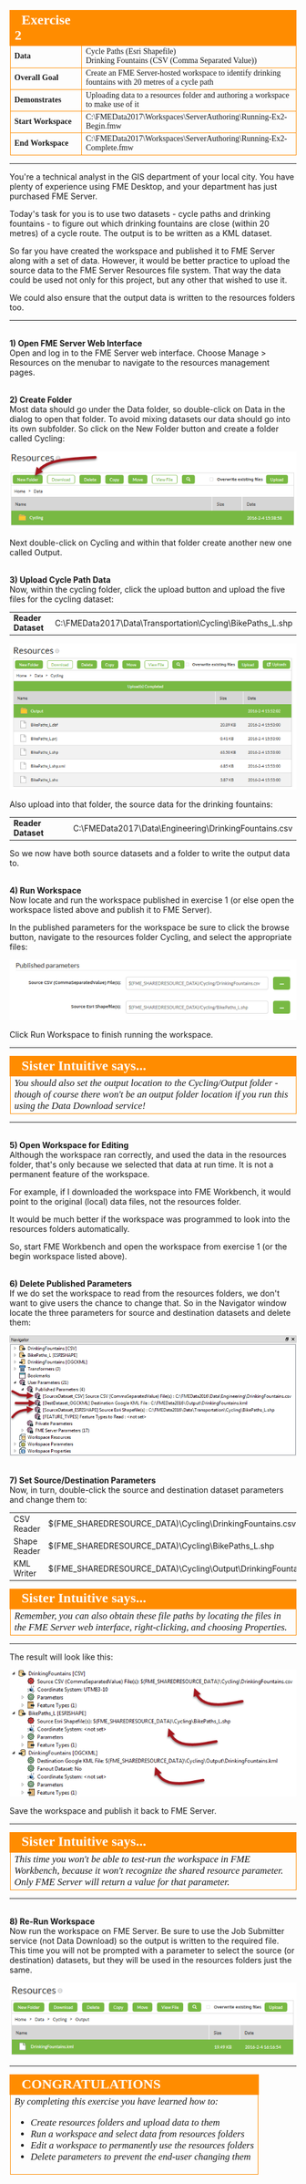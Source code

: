 <!--Instructor Notes-->

<!--Exercise Section-->


<table style="border-spacing: 0px;border-collapse: collapse;font-family:serif">
<tr>
<td width=25% style="vertical-align:middle;background-color:darkorange;border: 2px solid darkorange">
<i class="fa fa-cogs fa-lg fa-pull-left fa-fw" style="color:white;padding-right: 12px;vertical-align:text-top"></i>
<span style="color:white;font-size:x-large;font-weight: bold">Exercise 2</span>
</td>
<td style="border: 2px solid darkorange;background-color:darkorange;color:white">
<span style="color:white;font-size:x-large;font-weight: bold"></span>
</td>
</tr>

<tr>
<td style="border: 1px solid darkorange; font-weight: bold">Data</td>
<td style="border: 1px solid darkorange">Cycle Paths (Esri Shapefile)<br>Drinking Fountains (CSV (Comma Separated Value))</td>
</tr>

<tr>
<td style="border: 1px solid darkorange; font-weight: bold">Overall Goal</td>
<td style="border: 1px solid darkorange">Create an FME Server-hosted workspace to identify drinking fountains with 20 metres of a cycle path</td>
</tr>

<tr>
<td style="border: 1px solid darkorange; font-weight: bold">Demonstrates</td>
<td style="border: 1px solid darkorange">Uploading data to a resources folder and authoring a workspace to make use of it</td>
</tr>

<tr>
<td style="border: 1px solid darkorange; font-weight: bold">Start Workspace</td>
<td style="border: 1px solid darkorange">C:\FMEData2017\Workspaces\ServerAuthoring\Running-Ex2-Begin.fmw</td>
</tr>

<tr>
<td style="border: 1px solid darkorange; font-weight: bold">End Workspace</td>
<td style="border: 1px solid darkorange">C:\FMEData2017\Workspaces\ServerAuthoring\Running-Ex2-Complete.fmw</td>
</tr>

</table>

---

You're a technical analyst in the GIS department of your local city. You have plenty of experience using FME Desktop, and your department has just purchased FME Server.

Today's task for you is to use two datasets - cycle paths and drinking fountains - to figure out which drinking fountains are close (within 20 metres) of a cycle route. The output is to be written as a KML dataset.

So far you have created the workspace and published it to FME Server along with a set of data. However, it would be better practice to upload the source data to the FME Server Resources file system. That way the data could be used not only for this project, but any other that wished to use it.

We could also ensure that the output data is written to the resources folders too.

---

<br>**1) Open FME Server Web Interface**
<br>Open and log in to the FME Server web interface. Choose Manage &gt; Resources on the menubar to navigate to the resources management pages.


<br>**2) Create Folder**
<br>Most data should go under the Data folder, so double-click on Data in the dialog to open that folder. To avoid mixing datasets our data should go into its own subfolder. So click on the New Folder button and create a folder called Cycling:

![](./Images/Img2.47.Ex2.NewResourcesFolder.png)

Next double-click on Cycling and within that folder create another new one called Output.


<br>**3) Upload Cycle Path Data**
<br>Now, within the cycling folder, click the upload button and upload the five files for the cycling dataset:

<table style="border: 0px">

<tr>
<td style="font-weight: bold">Reader Dataset</td>
<td style="">C:\FMEData2017\Data\Transportation\Cycling\BikePaths_L.shp</td>
</tr>

</table>

![](./Images/Img2.48.Ex2.UploadedData.png)

Also upload into that folder, the source data for the drinking fountains:

<table style="border: 0px">

<tr>
<td style="font-weight: bold">Reader Dataset</td>
<td style="">C:\FMEData2017\Data\Engineering\DrinkingFountains.csv</td>
</tr>

</table>

So we now have both source datasets and a folder to write the output data to.


<br>**4) Run Workspace**
<br>Now locate and run the workspace published in exercise 1 (or else open the workspace listed above and publish it to FME Server).

In the published parameters for the workspace be sure to click the browse button, navigate to the resources folder Cycling, and select the appropriate files:

![](./Images/Img2.49.Ex2.PublishedParameters.png)

Click Run Workspace to finish running the workspace.

---

<!--Person X Says Section-->

<table style="border-spacing: 0px">
<tr>
<td style="vertical-align:middle;background-color:darkorange;border: 2px solid darkorange">
<i class="fa fa-quote-left fa-lg fa-pull-left fa-fw" style="color:white;padding-right: 12px;vertical-align:text-top"></i>
<span style="color:white;font-size:x-large;font-weight: bold;font-family:serif">Sister Intuitive says...</span>
</td>
</tr>

<tr>
<td style="border: 1px solid darkorange">
<span style="font-family:serif; font-style:italic; font-size:larger">
You should also set the output location to the Cycling/Output folder - though of course there won't be an output folder location if you run this using the Data Download service!
</span>
</td>
</tr>
</table>

---

<br>**5) Open Workspace for Editing**
<br>Although the workspace ran correctly, and used the data in the resources folder, that's only because we selected that data at run time. It is not a permanent feature of the workspace.

For example, if I downloaded the workspace into FME Workbench, it would point to the original (local) data files, not the resources folder.

It would be much better if the workspace was programmed to look into the resources folders automatically.

So, start FME Workbench and open the workspace from exercise 1 (or the begin workspace listed above).


<br>**6) Delete Published Parameters**
<br>If we do set the workspace to read from the resources folders, we don't want to give users the chance to change that. So in the Navigator window locate the  three parameters for source and destination datasets and delete them:

![](./Images/Img2.50.Ex2.PublishedParametersToDelete.png)


<br>**7) Set Source/Destination Parameters**
<br>Now, in turn, double-click the source and destination dataset parameters and change them to:

<table>
<tr><td>CSV Reader</td><td>$(FME&#95;SHAREDRESOURCE&#95;DATA)\Cycling\DrinkingFountains.csv</td></tr>
<tr><td>Shape Reader</td><td>$(FME&#95;SHAREDRESOURCE&#95;DATA)\Cycling\BikePaths&#95;L.shp</td></tr>
<tr><td>KML Writer</td><td>$(FME&#95;SHAREDRESOURCE&#95;DATA)\Cycling\Output\DrinkingFountains.kml</td></tr>
</table>

<!--Person X Says Section-->

<table style="border-spacing: 0px">
<tr>
<td style="vertical-align:middle;background-color:darkorange;border: 2px solid darkorange">
<i class="fa fa-quote-left fa-lg fa-pull-left fa-fw" style="color:white;padding-right: 12px;vertical-align:text-top"></i>
<span style="color:white;font-size:x-large;font-weight: bold;font-family:serif">Sister Intuitive says...</span>
</td>
</tr>

<tr>
<td style="border: 1px solid darkorange">
<span style="font-family:serif; font-style:italic; font-size:larger">
Remember, you can also obtain these file paths by locating the files in the FME Server web interface, right-clicking, and choosing Properties.
</span>
</td>
</tr>
</table>

---

The result will look like this:

![](./Images/Img2.51.Ex2.DatasetParametersSet.png)


Save the workspace and publish it back to FME Server.

---

<!--Person X Says Section-->

<table style="border-spacing: 0px">
<tr>
<td style="vertical-align:middle;background-color:darkorange;border: 2px solid darkorange">
<i class="fa fa-quote-left fa-lg fa-pull-left fa-fw" style="color:white;padding-right: 12px;vertical-align:text-top"></i>
<span style="color:white;font-size:x-large;font-weight: bold;font-family:serif">Sister Intuitive says...</span>
</td>
</tr>

<tr>
<td style="border: 1px solid darkorange">
<span style="font-family:serif; font-style:italic; font-size:larger">
This time you won't be able to test-run the workspace in FME Workbench, because it won't recognize the shared resource parameter. Only FME Server will return a value for that parameter.
</span>
</td>
</tr>
</table>

---

<br>**8) Re-Run Workspace**
<br>Now run the workspace on FME Server. Be sure to use the Job Submitter service (not Data Download) so the output is written to the required file. This time you will not be prompted with a parameter to select the source (or destination) datasets, but they will be used in the resources folders just the same.

![](./Images/Img2.52.Ex2.FinalOutputInResources.png)

---

<!--Exercise Congratulations Section--> 

<table style="border-spacing: 0px">
<tr>
<td style="vertical-align:middle;background-color:darkorange;border: 2px solid darkorange">
<i class="fa fa-thumbs-o-up fa-lg fa-pull-left fa-fw" style="color:white;padding-right: 12px;vertical-align:text-top"></i>
<span style="color:white;font-size:x-large;font-weight: bold;font-family:serif">CONGRATULATIONS</span>
</td>
</tr>

<tr>
<td style="border: 1px solid darkorange">
<span style="font-family:serif; font-style:italic; font-size:larger">
By completing this exercise you have learned how to:
<br>
<ul><li>Create resources folders and upload data to them</li>
<li>Run a workspace and select data from resources folders</li>
<li>Edit a workspace to permanently use the resources folders</li>
<li>Delete parameters to prevent the end-user changing them</li></ul>
</span>
</td>
</tr>
</table>